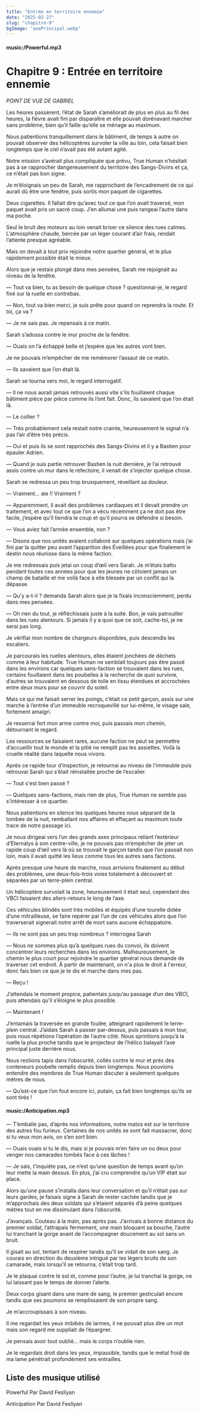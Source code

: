 ```yaml
---
title: "Entrée en territoire ennemie"
date: "2025-02-27"
slug: "chapitre-9"
bgImage: "axePrincipal.webp"
---
```


#### music:/Powerful.mp3

# Chapitre 9 : Entrée en territoire ennemie

*POINT DE VUE DE GABRIEL*

Les heures passèrent, l’état de Sarah s’améliorait de plus en plus au fil des heures, la fièvre avait fini par disparaître et elle pouvait dorénavant marcher sans problème, bien qu’il faille qu’elle se ménage au maximum.

Nous patientions tranquillement dans le bâtiment, de temps à autre on pouvait observer des hélicoptères survoler la ville au loin, cela faisait bien longtemps que le ciel n’avait pas été autant agité.

Notre mission s’avérait plus compliquée que prévu, True Human n’hésitait pas à se rapprocher dangereusement du territoire des Sangs-Divins et ça, ce n’était pas bon signe.

Je m’éloignais un peu de Sarah, me rapprochant de l’encadrement de ce qui aurait dû être une fenêtre, puis sortis mon paquet de cigarettes.

Deux cigarettes. Il fallait dire qu’avec tout ce que l’on avait traversé, mon paquet avait pris un sacré coup. J’en allumai une puis rangeai l’autre dans ma poche.

Seul le bruit des moteurs au loin venait briser ce silence des rues calmes. L’atmosphère chaude, bercée par un léger courant d’air frais, rendait l’attente presque agréable.

Mais on devait à tout prix rejoindre notre quartier général, et le plus rapidement possible était le mieux.

Alors que je restais plongé dans mes pensées, Sarah me rejoignait au niveau de la fenêtre.

— Tout va bien, tu as besoin de quelque chose ? questionnai-je, le regard fixé sur la ruelle en contrebas.

— Non, tout va bien merci, je suis prête pour quand on reprendra la route. Et toi, ça va ?

— Je ne sais pas. Je repensais à ce matin.

Sarah s’adossa contre le mur proche de la fenêtre.

— Ouais on l’a échappé belle et j’espère que les autres vont bien.

Je ne pouvais m’empêcher de me remémorer l’assaut de ce matin.

— Ils savaient que l’on était là.

Sarah se tourna vers moi, le regard interrogatif.

— Il ne nous aurait jamais retrouvés aussi vite s'ils fouillaient chaque bâtiment pièce par pièce comme ils l’ont fait. Donc, ils savaient que l’on était là.

— Le collier ?

— Très probablement cela restait notre crainte, heureusement le signal n’a pas l’air d’être très précis.

— Oui et puis ils se sont rapprochés des Sangs-Divins et il y a Bastien pour épauler Adrien.

— Quand je suis partie retrouver Bastien la nuit dernière, je l’ai retrouvé assis contre un mur dans le réfectoire, il venait de s’injecter quelque chose.

Sarah se redressa un peu trop brusquement, réveillant sa douleur.

— Vraiment… aie !! Vraiment ?

— Apparemment, il avait des problèmes cardiaques et il devait prendre un traitement, et avec tout ce que l’on a vécu récemment ça ne doit pas être facile, j’espère qu’il tiendra le coup et qu’il pourra se défendre si besoin.

— Vous aviez fait l’armée ensemble, non ?

— Disons que nos unités avaient collaboré sur quelques opérations mais j’ai fini par la quitter peu avant l’apparition des Éveillées pour que finalement le destin nous réunisse dans la même faction.

Je me redressais puis jetai un coup d’œil vers Sarah. Je m’étais battu pendant toutes ces années pour que les jeunes ne côtoient jamais un champ de bataille et me voilà face à elle blessée par un conflit qui la dépasse.

— Qu’y a-t-il ? demanda Sarah alors que je la fixais inconsciemment, perdu dans mes pensées.

— Oh rien du tout, je réfléchissais juste à la suite. Bon, je vais patrouiller dans les rues alentours. Si jamais il y a quoi que ce soit, cache-toi, je ne serai pas long.

Je vérifiai mon nombre de chargeurs disponibles, puis descendis les escaliers.

Je parcourais les ruelles alentours, elles étaient jonchées de déchets comme à leur habitude. True Human ne semblait toujours pas être passé dans les environs car quelques sans-faction se trouvaient dans les rues, certains fouillaient dans les poubelles à la recherche de quoi survivre, d’autres se trouvaient en dessous de toile en tissu étendues et accrochées entre deux murs pour se couvrir du soleil.

Mais ce qui me faisait serrer les poings, c’était ce petit garçon, assis sur une marche à l’entrée d’un immeuble recroquevillé sur lui-même, le visage sale, fortement amaigri.

Je resserrai fort mon arme contre moi, puis passais mon chemin, détournant le regard. 

Les ressources se faisaient rares, aucune faction ne peut se permettre d’accueillir tout le monde et la pitié ne remplit pas les assiettes. Voilà la cruelle réalité dans laquelle nous vivons.

Après ce rapide tour d’inspection, je retournai au niveau de l’immeuble puis retrouvai Sarah qui s’était réinstallée proche de l’escalier.

— Tout s'est bien passé ?

— Quelques sans-factions, mais rien de plus, True Human ne semble pas s’intéresser à ce quartier.

Nous patientions en silence les quelques heures nous séparant de la tombée de la nuit, remballant nos affaires et effaçant au maximum toute trace de notre passage ici.

Je nous dirigeai vers l’un des grands axes principaux reliant l’extérieur d’Eternalys à son centre-ville, je ne pouvais pas m’empêcher de jeter un rapide coup d’œil vers là où se trouvait le garçon tandis que l’on passait non loin, mais il avait quitté les lieux comme tous les autres sans factions.

Après presque une heure de marche, nous arrivions finalement au début des problèmes, une deux-fois-trois voies totalement à découvert et séparées par un terre-plein central.

Un hélicoptère survolait la zone, heureusement il était seul, cependant des VBCI faisaient des allers-retours le long de l’axe.

Ces véhicules blindés sont très mobiles et équipés d’une tourelle dotée d’une mitrailleuse, se faire repérer par l’un de ces véhicules alors que l’on traverserait signerait notre arrêt de mort sans aucune échappatoire.

— Ils ne sont pas un peu trop nombreux ? interrogea Sarah

— Nous ne sommes plus qu’à quelques rues du convoi, ils doivent concentrer leurs recherches dans les environs. Malheureusement, le chemin le plus court pour rejoindre le quartier général nous demande de traverser cet endroit. À partir de maintenant, on n'a plus le droit à l'erreur, donc fais bien ce que je te dis et marche dans mes pas.

— Reçu !

J’attendais le moment propice, patientais jusqu’au passage d’un des VBCI, puis attendais qu’il s’éloigne le plus possible.

— Maintenant !

J’entamais la traversée en grande foulée, atteignant rapidement le terre-plein central. J’aidais Sarah à passer par-dessus, puis passais à mon tour, puis nous répétions l’opération de l’autre côté. Nous sprintions jusqu’à la ruelle la plus proche tandis que le projecteur de l’hélico balayait l’axe principal juste derrière nous.

Nous restions tapis dans l’obscurité, collés contre le mur et près des conteneurs poubelle remplis depuis bien longtemps. Nous pouvions entendre des membres de True Human discuter à seulement quelques mètres de nous.

— Qu’est-ce que l’on fout encore ici, putain, ça fait bien longtemps qu’ils se sont tirés !

#### music:/Anticipation.mp3

— T’emballe pas, d’après nos informations, notre matos est sur le territoire des autres fou furieux. Certaines de nos unités se sont fait massacrer, donc si tu veux mon avis, on s’en sort bien.

— Ouais ouais si tu le dis, mais si je pouvais m’en faire un ou deux pour venger nos camarades tombés face à ces lâches !

— Je sais, t’inquiète pas, ce n’est qu’une question de temps avant qu’on leur mette la main dessus. En plus, j’ai cru comprendre qu’un VIP était sur place.

Alors qu’une pause s’installa dans leur conversation et qu’il n’était pas sur leurs gardes, je faisais signe à Sarah de rester cachée tandis que je m’approchais des deux soldats qui s’étaient séparés d’à peine quelques mètres tout en me dissimulant dans l’obscurité.

J’avançais. Couteau à la main, pas après pas. J’arrivais à bonne distance du premier soldat, l’attrapais fermement, une main bloquant sa bouche, l’autre lui tranchant la gorge avant de l’accompagner doucement au sol sans un bruit.

 Il gisait au sol, tentant de respirer tandis qu’il se vidait de son sang. Je courais en direction du deuxième intrigué par les légers bruits de son camarade, mais lorsqu’il se retourna, c’était trop tard.

Je le plaquai contre le sol et, comme pour l’autre, je lui tranchai la gorge, ne lui laissant pas le temps de donner l’alerte.

Deux corps gisant dans une mare de sang, le premier gesticulait encore tandis que ses poumons se remplissaient de son propre sang.

Je m’accroupissais à son niveau. 

Il me regardait les yeux imbibés de larmes, il ne pouvait plus dire un mot mais son regard me suppliait de l’épargner.

Je pensais avoir tout oublié… mais le corps n’oublie rien.

Je le regardais droit dans les yeux, impassible, tandis que le métal froid de ma lame pénétrait profondément ses entrailles.

## Liste des musique utilisé

Powerful Par David Fesliyan

Anticipation Par David Fesliyan
